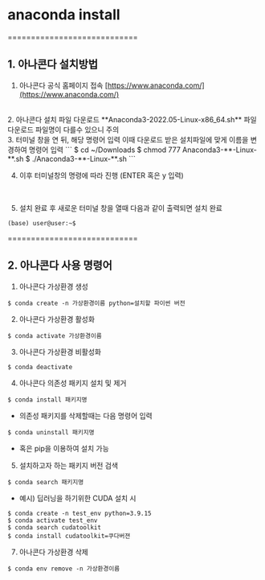 # anaconda install
============================
## 1. 아나콘다 설치방법

  1.  아나콘다 공식 홈페이지 접속
  [https://www.anaconda.com/](https://www.anaconda.com/)
  <br/>
  2. 아나콘다 설치 파일 다운로드
  **Anaconda3-2022.05-Linux-x86_64.sh** 파일 다운로드
  파일명이 다를수 있으니 주의
  <br/>
  3. 터미널 창을 연 뒤, 해당 명령어 입력
  이때 다운로드 받은 설치파일에 맞게 이름을 변경하여 명령어 입력
  ```
  $ cd ~/Downloads
  $ chmod 777 Anaconda3-**-Linux-**.sh
  $ ./Anaconda3-**-Linux-**.sh
  ```

  4. 이후 터미널창의 명령에 따라 진행
  (ENTER 혹은 y 입력)
  <br/>

  5. 설치 완료 후 새로운 터미널 창을 열때 다음과 같이 출력되면 설치 완료
  ```
  (base) user@user:~$
  ```

============================

## 2. 아나콘다 사용 명령어

1. 아나콘다 가상환경 생성
  ```
  $ conda create -n 가상환경이름 python=설치할 파이썬 버전
  ```

2. 아나콘다 가상환경 활성화
  ```
  $ conda activate 가상환경이름
  ```
3. 아나콘다 가상환경 비활성화
  ```
  $ conda deactivate
  ```

4. 아나콘다 의존성 패키지 설치 및 제거
```
$ conda install 패키지명
```
  - 의존성 패키지를 삭제할때는 다음 명령어 입력
  ```
  $ conda uninstall 패키지명
  ```
  - 혹은 pip을 이용하여 설치 가능

5. 설치하고자 하는 패키지 버전 검색
```
$ conda search 패키지명
```
- 예시) 딥러닝을 하기위한 CUDA 설치 시
```
$ conda create -n test_env python=3.9.15
$ conda activate test_env
$ conda search cudatoolkit
$ conda install cudatoolkit=쿠다버젼
```

7. 아나콘다 가상환경 삭제
```
$ conda env remove -n 가상환경이름
```
